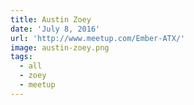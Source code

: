 ```yaml
---
title: Austin Zoey
date: 'July 8, 2016'
url: 'http://www.meetup.com/Ember-ATX/'
image: austin-zoey.png
tags:
  - all
  - zoey
  - meetup
---
```

